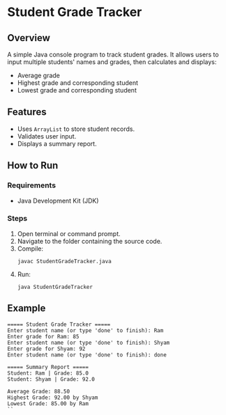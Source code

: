 # Student Grade Tracker

## Overview
A simple Java console program to track student grades. It allows users to input multiple students' names and grades, then calculates and displays:

- Average grade
- Highest grade and corresponding student
- Lowest grade and corresponding student

## Features
- Uses `ArrayList` to store student records.
- Validates user input.
- Displays a summary report.

## How to Run

### Requirements
- Java Development Kit (JDK)

### Steps
1. Open terminal or command prompt.
2. Navigate to the folder containing the source code.
3. Compile:
   ```
   javac StudentGradeTracker.java
   ```
4. Run:
   ```
   java StudentGradeTracker
   ```

## Example
```
===== Student Grade Tracker =====
Enter student name (or type 'done' to finish): Ram
Enter grade for Ram: 85
Enter student name (or type 'done' to finish): Shyam
Enter grade for Shyam: 92
Enter student name (or type 'done' to finish): done

===== Summary Report =====
Student: Ram | Grade: 85.0
Student: Shyam | Grade: 92.0

Average Grade: 88.50
Highest Grade: 92.00 by Shyam
Lowest Grade: 85.00 by Ram
``

